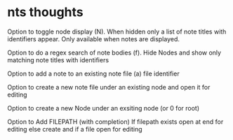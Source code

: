 # nts thoughts

Option to toggle node display (N). When hidden only a list of note titles with identifiers appear. Only available when notes are displayed.

Option to do a regex search of note bodies (f). Hide Nodes and show only matching note titles with identifiers

Option to add a note to an existing note file (a) file identifier

Option to create a new note file under an existing node and open it for editing 

Option to create a new Node under an exsiting node (or 0 for root)

Option to Add FILEPATH (with completion) If filepath exists open at end for editing else create and if a file open for editing
